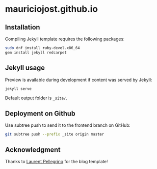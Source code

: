 # mauriciojost.github.io

## Installation

Compiling Jekyll template requires the following packages:

```sh
sudo dnf install ruby-devel.x86_64
gem install jekyll redcarpet
```

## Jekyll usage

Preview is available during development if content was served by Jekyll:

```sh
jekyll serve
```

Default output folder is `_site/`.

## Deployment on Github

Use subtree push to send it to the frontend branch on GitHub:

```sh
git subtree push --prefix _site origin master
```

## Acknowledgment

Thanks to [Laurent Pellegrino](http://www.pellegrino.link/) for the blog template!
